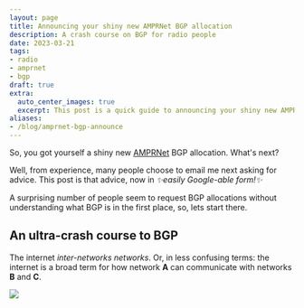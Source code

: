 ```yaml
---
layout: page
title: Announcing your shiny new AMPRNet BGP allocation
description: A crash course on BGP for radio people
date: 2023-03-21
tags:
- radio
- amprnet
- bgp
draft: true
extra:
  auto_center_images: true
  excerpt: This post is a quick guide to announcing your shiny new AMPRNet BGP allocation
aliases:
- /blog/amprnet-bgp-announce
---
```


So, you got yourself a shiny new [AMPRNet](https://ampr.org) BGP allocation. What's next?

Well, from experience, many people choose to email me next asking for advice. This post is that advice, now in *:sparkles:easily Google-able form!:sparkles:*

A surprising number of people seem to request BGP allocations without understanding what BGP is in the first place, so, lets start there.

## An ultra-crash course to BGP

The internet *inter-networks networks*. Or, in less confusing terms: the internet is a broad term for how network **A** can communicate with networks **B** and **C**.

![](/images/posts/amprnet-bgp-announce/internet_1.svg)
